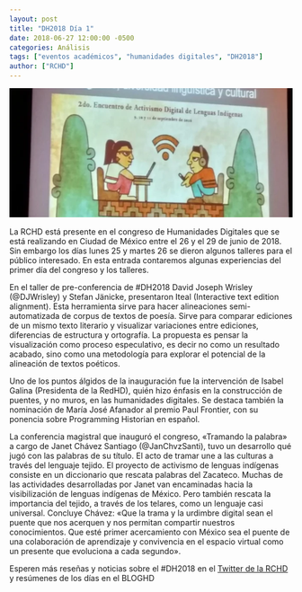 ```yaml
---
layout: post
title: "DH2018 Día 1"
date: 2018-06-27 12:00:00 -0500
categories: Análisis
tags: ["eventos académicos", "humanidades digitales", "DH2018"]
author: ["RCHD"]
---
```


![Foto de una presentación de diapositivas proyectada que muestra la ilustración de dos personas, una con un computador y otra con un celular, en un estilo que se asemaja al arte Azteca](/assets/blog/dh2018.jpg)

La RCHD está presente en el congreso de Humanidades Digitales que se está realizando en Ciudad de México entre el 26 y el 29 de junio de 2018. Sin embargo los días lunes 25 y martes 26 se dieron algunos talleres para el público interesado. En esta entrada contaremos algunas experiencias del primer día del congreso y los talleres.

En el taller de pre-conferencia de #DH2018 David Joseph Wrisley (@DJWrisley) y Stefan Jänicke, presentaron Iteal (Interactive text edition alignment). Esta herramienta sirve para hacer alineaciones semi-automatizada de corpus de textos de poesía. Sirve para comparar ediciones de un mismo texto literario y visualizar variaciones entre ediciones, diferencias de estructura y ortografía. La propuesta es pensar la visualización como proceso especulativo, es decir no como un resultado acabado, sino como una metodología para explorar el potencial de la alineación de textos poéticos.

Uno de los puntos álgidos de la inauguración fue la intervención de Isabel Galina (Presidenta de la RedHD), quién hizo énfasis en la construcción de puentes, y no muros, en las humanidades digitales. Se destaca también la nominación de María José Afanador al premio Paul Frontier, con su ponencia sobre Programming Historian en español.

La conferencia magistral que inauguró el congreso, «Tramando la palabra» a cargo de Janet Chávez Santiago (@JanChvzSanti), tuvo un desarrollo qué jugó con las palabras de su título. El acto de tramar une a las culturas a través del lenguaje tejido. El proyecto de activismo de lenguas indígenas consiste en un diccionario que rescata palabras del Zacateco. Muchas de las actividades desarrolladas por Janet van encaminadas hacia la visibilización de lenguas indígenas de México. Pero también rescata la importancia del tejido, a través de los telares, como un lenguaje casi universal. Concluye Chávez: «Que la trama y la urdimbre digital sean el puente que nos acerquen y nos permitan compartir nuestros conocimientos. Que esté primer acercamiento con México sea el puente de una colaboración de aprendizaje y convivencia en el espacio virtual como un presente que evoluciona a cada segundo».

Esperen más reseñas y noticias sobre el #DH2018 en el [Twitter de la RCHD](https://twitter.com/ReHDi_Co?s=09) y resúmenes de los días en el BLOGHD
